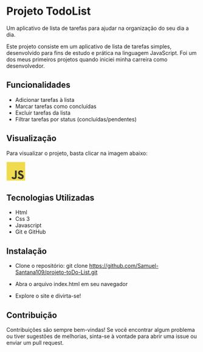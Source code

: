 # Projeto TodoList
 
Um aplicativo de lista de tarefas para ajudar na organização do seu dia a dia.


<p> Este projeto consiste em um aplicativo de lista de tarefas simples, desenvolvido para fins de estudo e prática na linguagem JavaScript.
  Foi um dos meus primeiros projetos quando iniciei minha carreira como desenvolvedor.
</p>

## Funcionalidades
- Adicionar tarefas à lista
- Marcar tarefas como concluídas
- Excluir tarefas da lista
- Filtrar tarefas por status (concluídas/pendentes)

## Visualização

<p>Para visualizar o projeto, basta clicar na imagem abaixo: </p>

 <a href="" target="_blank">
 <img src="https://github.com/devicons/devicon/blob/master/icons/javascript/javascript-original.svg" width="50" height="50" target="_blank">
 </a>

 ## Tecnologias Utilizadas

 - Html 
 - Css 3
 - Javascript 
 - Git e GitHub 
 

 ## Instalação 

 - Clone o repositório: git clone https://github.com/Samuel-Santana109/projeto-toDo-List.git

 - Abra o arquivo index.html em seu navegador

 - Explore o site e divirta-se!

## Contribuição 

<p> Contribuições são sempre bem-vindas! Se você encontrar algum problema ou tiver sugestões de melhorias, 
  sinta-se à vontade para abrir uma issue ou enviar um pull request.  </p>
